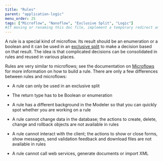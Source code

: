 ```yaml
---
title: "Rules"
parent: "application-logic"
menu_order: 25
tags: ["Microflow", "Nanoflow", "Exclusive Split", "Logic"]
#If moving or renaming this doc file, implement a temporary redirect and let the respective team know they should update the URL in the product. See Mapping to Products for more details.
---
```


A rule is a special kind of microflow. Its result should be an enumeration or a boolean and it can be used in an [exclusive split](exclusive-split) to make a decision based on that result. The idea is that complicated decisions can be consolidated in rules and reused in various places.

Rules are very similar to microflows; see the documentation on [Microflows](microflows) for more information on how to build a rule. There are only a few differences between rules and microflows:

*   A rule can only be used in an exclusive split

*   The return type has to be Boolean or enumeration

*   A rule has a different background in the Modeler so that you can quickly spot whether you are working on a rule

*   A rule cannot change data in the database; the actions to create, delete, change and rollback objects are not available in rules

*   A rule cannot interact with the client; the actions to show or close forms, show messages, send validation feedback and download files are not available in rules

*   A rule cannot call web services, generate documents or import XML
